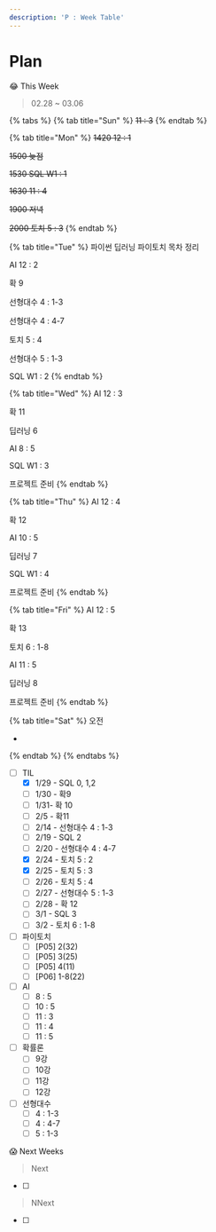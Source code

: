 ```yaml
---
description: 'P : Week Table'
---
```


# Plan

😂 This Week

> 02.28 ~ 03.06

{% tabs %}
{% tab title="Sun" %}
~~11 : 3~~
{% endtab %}

{% tab title="Mon" %}
~~1420 12 : 1~~

~~1500 늦점~~

~~1530 SQL W1 : 1~~

~~1630 11 : 4~~

~~1900 저녁~~

~~2000 토치 5 : 3~~
{% endtab %}

{% tab title="Tue" %}
파이썬 딥러닝 파이토치 목차 정리

AI 12 : 2

확 9



선형대수 4 : 1-3

선형대수 4 : 4-7

토치 5 : 4



선형대수 5 : 1-3

SQL W1 : 2
{% endtab %}

{% tab title="Wed" %}
AI 12 : 3

확 11



딥러닝 6

AI 8 : 5

SQL W1 : 3



프로젝트 준비
{% endtab %}

{% tab title="Thu" %}
AI 12 : 4

확 12



AI 10 : 5

딥러닝 7

SQL W1 : 4



프로젝트 준비
{% endtab %}

{% tab title="Fri" %}
AI 12 : 5

확 13



토치 6 : 1-8

AI 11 : 5

딥러닝 8



프로젝트 준비
{% endtab %}

{% tab title="Sat" %}
오전

* 
{% endtab %}
{% endtabs %}

* [ ] TIL
  * [x] 1/29 - SQL 0, 1,2
  * [ ] 1/30 - 확9
  * [ ] 1/31- 확 10
  * [ ] 2/5 - 확11
  * [ ] 2/14 - 선형대수 4 : 1-3
  * [ ] 2/19 - SQL 2
  * [ ] 2/20 - 선형대수 4 : 4-7
  * [x] 2/24 - 토치 5 : 2
  * [x] 2/25 - 토치 5 : 3
  * [ ] 2/26 - 토치 5 : 4
  * [ ] 2/27 - 선형대수 5 : 1-3
  * [ ] 2/28 - 확 12
  * [ ] 3/1 - SQL 3
  * [ ] 3/2 - 토치 6 : 1-8
* [ ] 파이토치 
  * [ ] \[P05\] 2\(32\)
  * [ ] \[P05\] 3\(25\)
  * [ ] \[P05\] 4\(11\)
  * [ ] \[P06\] 1-8\(22\)
* [ ] AI
  * [ ] 8 : 5
  * [ ] 10 : 5
  * [ ] 11 : 3
  * [ ] 11 : 4
  * [ ] 11 : 5
* [ ] 확률론
  * [ ] 9강
  * [ ] 10강
  * [ ] 11강
  * [ ] 12강
* [ ] 선형대수
  * [ ] 4 : 1-3
  * [ ] 4 : 4-7
  * [ ] 5 : 1-3

😱 Next Weeks

> Next

* [ ] 
> NNext

* [ ] 
